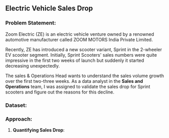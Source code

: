 ## Electric Vehicle Sales Drop

### Problem Statement:

Zoom Electric (ZE) is an electric vehicle venture owned by a renowned automotive manufacturer called ZOOM MOTORS India Private Limited.

Recently, ZE has introduced a new scooter variant, Sprint in the 2-wheeler EV scooter segment. Initially, Sprint Scooters' sales numbers were quite impressive in the first two weeks of launch but suddenly it started decreasing unexpectedly.

The sales & Operations Head wants to understand the sales volume growth over the first two-three weeks. As a data analyst in the **Sales and Operations** team, I was assigned to validate the sales drop for Sprint scooters and figure out the reasons for this decline.

### Dataset:


### Approach:

1. **Quantifying Sales Drop**: 
